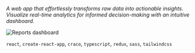 *A web app that effortlessly transforms raw data into actionable insights. Visualize real-time analytics for informed decision-making with an intuitive dashboard.*  

![Reports dashboard](https://i.imgur.com/vBDI5p1.png)

`react`, `create-react-app`, `craco`, `typescript`, `redux`, `sass`, `tailwindcss`
